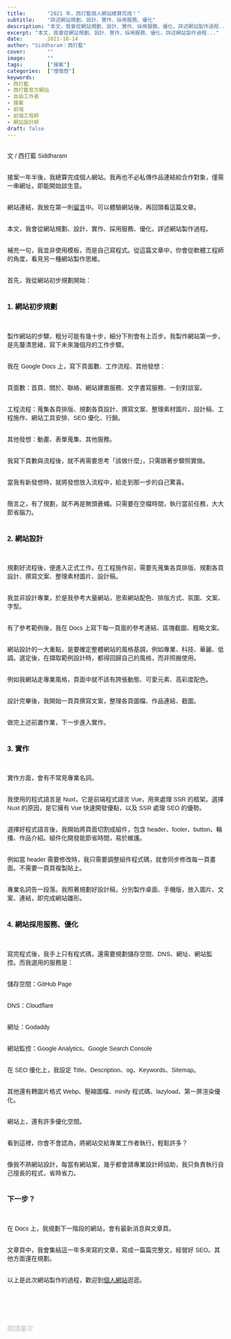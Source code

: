 ```yaml
---
title:       "2021 年，西打藍個人網站總算完成！"
subtitle:    "詳述網站規劃、設計、實作、採用服務、優化"
description: "本文，我會從網站規劃、設計、實作、採用服務、優化，詳述網站製作過程..."
excerpt: "本文，我會從網站規劃、設計、實作、採用服務、優化，詳述網站製作過程..."
date:        2021-10-14
author: "Siddharam｜西打藍"
cover:       ""
image:       ""
tags:        ["接案"]
categories:  ["慢慢想"]
keywords:
- 西打藍
- 西打藍官方網站
- 自由工作者
- 接案
- 前端
- 前端工程師
- 網站設計師
draft: false
---
```


<article style="font-family: 'Noto Sans TC', '微軟正黑體', sans-serif; font-weight: 300;">

<br>文 / 西打藍 Siddharam<br><br>

接案一年半後，我總算完成個人網站。我再也不必私傳作品連結給合作對象，僅需一串網址，即能開始談生意。<br><br>

網站連結，我放在第一則<a href="https://siddharam.com/" target="_blank">留言</a>中。可以體驗網站後，再回頭看這篇文章。<br><br>

本文，我會從網站規劃、設計、實作、採用服務、優化，詳述網站製作過程。<br><br>

補充一句，我並非使用模板，而是自己寫程式。從這篇文章中，你會從軟體工程師的角度，看見另一種網站製作思維。<br><br>

首先，我從網站初步規劃開始：<br><br>


<h3 class="article-h1-color">1. 網站初步規劃</h3><br>

製作網站的步驟，粗分可能有幾十步，細分下則會有上百步。我製作網站第一步，是先釐清思緒，寫下未來幾個月的工作步驟。<br><br>

我在 Google Docs 上，寫下頁面數、工作流程、其他發想：<br><br>

頁面數：首頁、關於、聯絡、網站建置服務、文字書寫服務、一刻對談室。<br><br>

工程流程：蒐集各頁排版、規劃各頁設計、撰寫文案、整理素材圖片、設計稿、工程施作、網站工具安排、SEO 優化、行銷。<br><br>

其他發想：動畫、表單蒐集、其他服務。<br><br>

我寫下頁數與流程後，就不再需要思考「該做什麼」，只需跟著步驟照實做。<br><br>

當我有新發想時，就將發想放入流程中，給走到那一步的自己驚喜。<br><br>

簡言之，有了規劃，就不再是無頭蒼蠅。只需要在空檔時間，執行當前任務，大大節省腦力。<br><br>


<h3 class="article-h1-color">2. 網站設計</h3><br>

規劃好流程後，便進入正式工作。在工程施作前，需要先蒐集各頁排版、規劃各頁設計、撰寫文案、整理素材圖片、設計稿。<br><br>

我並非設計專業，於是我參考大量網站，思索網站配色、排版方式、氛圍、文案、字型。<br><br>

有了參考範例後，我在 Docs 上寫下每一頁面的參考連結、區塊截圖、粗略文案。<br><br>

網站設計的一大重點，是要確定整體網站的風格基調，例如專業、科技、華麗、低調。選定後，在擷取範例設計時，都得回歸自己的風格，而非照搬使用。<br><br>

例如我網站走專業風格，頁面中就不該有誇張動態、可愛元素、高彩度配色。<br><br>

設計完畢後，我開始一頁頁撰寫文案，整理各頁圖檔、作品連結、截圖。<br><br>

做完上述前置作業，下一步進入實作。<br><br>


<h3 class="article-h1-color">3. 實作</h3><br>

實作方面，會有不常見專業名詞。<br><br>

我使用的程式語言是 Nuxt，它是前端程式語言 Vue，用來處理 SSR 的框架。選擇 Nuxt 的原因，是它擁有 Vue 快速開發優點，以及 SSR 處理 SEO 的優勢。<br><br>

選擇好程式語言後，我開始將頁面切割成組件，包含 header、footer、button、輪播、作品介紹。組件化開發能節省時間，易於維護。<br><br>

例如當 header 需要修改時，我只需要調整組件程式碼，就會同步修改每一頁畫面。不需要一頁頁複製貼上。<br><br>

專業名詞告一段落。我照著規劃好設計稿，分別製作桌面、手機版，放入圖片、文案、連結，即完成網站雛形。<br><br>


<h3 class="article-h1-color">4. 網站採用服務、優化 </h3><br>

寫完程式後，我手上只有程式碼，還需要規劃儲存空間、DNS、網址、網站監控。而我選用的服務是：<br><br>

儲存空間：GitHub Page<br><br>

DNS：Cloudflare<br><br>

網址：Godaddy<br><br>

網站監控：Google Analytics、Google Search Console<br><br>

在 SEO 優化上，我設定 Title、Description、og、Keywords、Sitemap。<br><br>

其他還有轉圖片格式 Webp、壓縮圖檔、minify 程式碼、lazyload、第一屏渲染優化。<br><br>

網站上，還有許多優化空間。<br><br>

看到這裡，你會不會認為，將網站交給專業工作者執行，輕鬆許多？<br><br>

像我不熟網站設計，每當有網站案，幾乎都會請專業設計師協助，我只負責執行自己擅長的程式，省時省力。<br><br>


<h3 class="article-h1-color">下一步？</h3><br>

在 Docs 上，我規劃下一階段的網站，會有最新消息與文章頁。<br><br>

文章頁中，我會集結這一年多來寫的文章，寫成一篇篇完整文，經營好 SEO。其他方面還在規劃。<br><br>

以上是此次網站製作的過程，歡迎到<a href="https://siddharam.com/" target="_blank">個人網站</a>逛逛。<br><br>




<br><br><br>

</article>

<div style="color: #bfbfbf; font-size: 15px;" id="busuanzi_container_page_pv">
  閱讀量<span id="busuanzi_value_page_pv"></span>次
</div>

<script src="../../js/post.js"></script>




